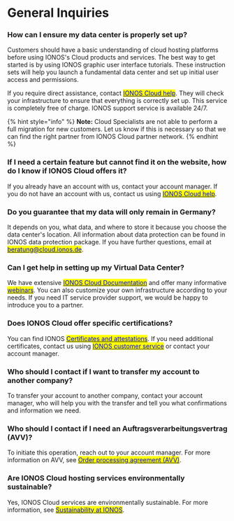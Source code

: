 # General Inquiries

### How can I ensure my data center is properly set up?

Customers should have a basic understanding of cloud hosting platforms before using IONOS's Cloud products and services. The best way to get started is by using IONOS graphic user interface tutorials. These instruction sets will help you launch a fundamental data center and set up initial user access and permissions.

If you require direct assistance, contact [<mark style="color:blue;">IONOS Cloud help</mark>](https://cloud.ionos.com/help). They will check your infrastructure to ensure that everything is correctly set up. This service is completely free of charge. IONOS support service is available 24/7.

{% hint style="info" %}
**Note:** Cloud Specialists are not able to perform a full migration for new customers. Let us know if this is necessary so that we can find the right partner from IONOS Cloud partner network.
{% endhint %}

### If I need a certain feature but cannot find it on the website, how do I know if IONOS Cloud offers it?

If you already have an account with us, contact your account manager. If you do not have an account with us, contact us using [<mark style="color:blue;">IONOS Cloud help</mark>](https://cloud.ionos.com/help).

### Do you guarantee that my data will only remain in Germany?

It depends on you, what data, and where to store it because you choose the data center's location. All information about data protection can be found in IONOS data protection package. If you have further questions, email at [<mark style="color:blue;">beratung@cloud.ionos.de</mark>](mailto:beratung@cloud.ionos.de).

### Can I get help in setting up my Virtual Data Center?

We have extensive [<mark style="color:blue;">IONOS Cloud Documentation</mark>](https://docs.ionos.com/cloud/) and offer many informative [<mark style="color:blue;">webinars</mark>](https://cloud.ionos.com/webinars). You can also customize your own infrastructure according to your needs. If you need IT service provider support, we would be happy to introduce you to a partner.

### Does IONOS Cloud offer specific certifications?

You can find IONOS [<mark style="color:blue;">Certificates and attestations</mark>](https://cloud.ionos.de/zertifikate). If you need additional certificates, contact us using [<mark style="color:blue">IONOS customer service</mark>](https://contact.ionos.de/) or contact your account manager.

### Who should I contact if I want to transfer my account to another company?

To transfer your account to another company, contact your account manager, who will help you with the transfer and tell you what confirmations and information we need.

### Who should I contact if I need an Auftragsverarbeitungsvertrag (AVV)?

To initiate this operation, reach out to your account manager. For more information on AVV, see [<mark style="color:blue">Order processing agreement (AVV)</mark>](https://www.ionos.de/hilfe/datenschutz/allgemeine-informationen-zur-datenschutz-grundverordnung-dsgvo/auftragsverarbeitung/).

### Are IONOS Cloud hosting services environmentally sustainable?

Yes, IONOS Cloud services are environmentally sustainable. For more information, see [<mark style="color:blue">Sustainability at IONOS</mark>](https://cloud.ionos.de/umwelt). 

